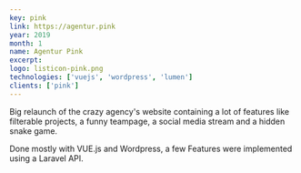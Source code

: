 ```yaml
---
key: pink
link: https://agentur.pink
year: 2019
month: 1
name: Agentur Pink
excerpt:
logo: listicon-pink.png
technologies: ['vuejs', 'wordpress', 'lumen']
clients: ['pink']
---
```


Big relaunch of the crazy agency's website containing a lot of features like filterable projects, a funny teampage, a social media stream and a hidden snake game.

Done mostly with VUE.js and Wordpress, a few Features were implemented using a Laravel API.
